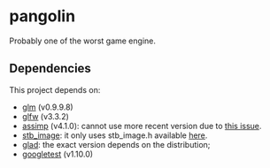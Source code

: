 # pangolin
Probably one of the worst game engine.

## Dependencies
This project depends on:
* [glm](https://github.com/g-truc/glm) (v0.9.9.8)
* [glfw](https://github.com/glfw/glfw) (v3.3.2)
* [assimp](https://github.com/assimp/assimp) (v4.1.0): cannot use more recent version due to [this issue](https://github.com/assimp/assimp/issues/2754).
* [stb_image](https://github.com/nothings/stb): it only uses stb_image.h available [here](https://github.com/nothings/stb/blob/master/stb_image.h).
* [glad](https://glad.dav1d.de/): the exact version depends on the distribution;
* [googletest](https://github.com/google/googletest) (v1.10.0)
